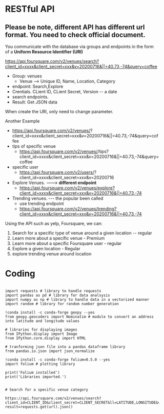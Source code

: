 


# RESTful API

## Please be note, different API has different url format. You need to check official document. 

You communicate with the database via groups and endpoints in the form of a **Uniform Resource Identifier (URI)** 

https://api.foursquare.com/v2/venues/search?client_id=xxxx&client_secret=xxx&v=20200716&||=40.73,-74&query=coffee
- Group: venues
  - Venue --> Unique ID, Name, Location, Category
- endpoint: Search,Explore
- Crentials.  CLient ID, CLient Secret, Version -- a date
- search endpoints.
- Result: Get JSON data

When create the URI, only need to change parameter. 

Another Example
- https://api.foursquare.com/v2/venues/<unique ID>?client_id=xxxx&client_secret=xxx&v=20200716&||=40.73,-74&query=coffee
- tips of specific venue
  - https://api.foursquare.com/v2/venues/<unique ID>/tips?client_id=xxxx&client_secret=xxx&v=20200716&||=40.73,-74&query=coffee
- specific user
  - https://api.foursquare.com/v2/users/<unique ID>?client_id=xxxx&client_secret=xxx&v=20200716
- Explore Venues. ---> **different endpoint**
  - https://api.foursquare.com/v2/venues/explore?client_id=xxxx&client_secret=xxx&v=20200716&||=40.73,-74
- Trending venues. --- the popular been called
  - use trending endpoint
  - https://api.foursquare.com/v2/venues/trending?client_id=xxxx&client_secret=xxx&v=20200716&||=40.73,-74

Using the API such as yelp, Foursquare, we can:
1. Search for a specific type of venue around a given location -- regular
2. Learn more about a specific venue - Premium
3. Learn more about a specific Foursquare user - regular
4. Explore a given location - Regular
5. explore trending venue around location


# Coding
```

import requests # library to handle requests
import pandas as pd # library for data analsysis
import numpy as np # library to handle data in a vectorized manner
import random # library for random number generation

!conda install -c conda-forge geopy --yes 
from geopy.geocoders import Nominatim # module to convert an address into latitude and longitude values

# libraries for displaying images
from IPython.display import Image 
from IPython.core.display import HTML 
    
# tranforming json file into a pandas dataframe library
from pandas.io.json import json_normalize

!conda install -c conda-forge folium=0.5.0 --yes
import folium # plotting library

print('Folium installed')
print('Libraries imported.')


# Search for a specific venue category

https://api.foursquare.com/v2/venues/search?client_id=CLIENT_ID&client_secret=CLIENT_SECRET&ll=LATITUDE,LONGITUDE&v=VERSION&query=QUERY&radius=RADIUS&limit=LIMIT
result=requests.get(url).json()
